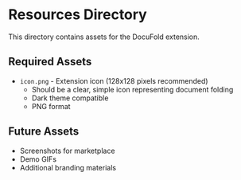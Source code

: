 # Resources Directory

This directory contains assets for the DocuFold extension.

## Required Assets

- `icon.png` - Extension icon (128x128 pixels recommended)
  - Should be a clear, simple icon representing document folding
  - Dark theme compatible
  - PNG format

## Future Assets

- Screenshots for marketplace
- Demo GIFs
- Additional branding materials
